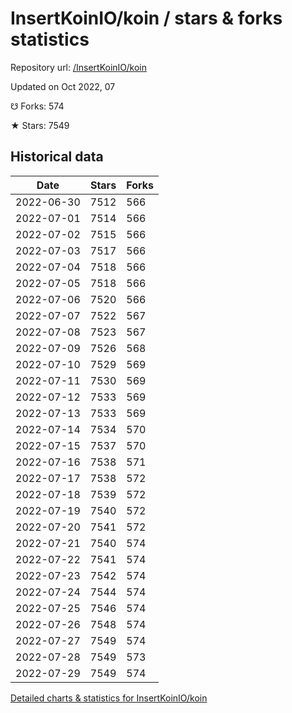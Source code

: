 # InsertKoinIO/koin / stars & forks statistics

Repository url: [/InsertKoinIO/koin](https://github.com/InsertKoinIO/koin)

Updated on Oct 2022, 07

☋ Forks: 574

★ Stars: 7549

## Historical data
| Date | Stars | Forks |
|------|-------|-------|
| 2022-06-30 | 7512 | 566 | 
| 2022-07-01 | 7514 | 566 | 
| 2022-07-02 | 7515 | 566 | 
| 2022-07-03 | 7517 | 566 | 
| 2022-07-04 | 7518 | 566 | 
| 2022-07-05 | 7518 | 566 | 
| 2022-07-06 | 7520 | 566 | 
| 2022-07-07 | 7522 | 567 | 
| 2022-07-08 | 7523 | 567 | 
| 2022-07-09 | 7526 | 568 | 
| 2022-07-10 | 7529 | 569 | 
| 2022-07-11 | 7530 | 569 | 
| 2022-07-12 | 7533 | 569 | 
| 2022-07-13 | 7533 | 569 | 
| 2022-07-14 | 7534 | 570 | 
| 2022-07-15 | 7537 | 570 | 
| 2022-07-16 | 7538 | 571 | 
| 2022-07-17 | 7538 | 572 | 
| 2022-07-18 | 7539 | 572 | 
| 2022-07-19 | 7540 | 572 | 
| 2022-07-20 | 7541 | 572 | 
| 2022-07-21 | 7540 | 574 | 
| 2022-07-22 | 7541 | 574 | 
| 2022-07-23 | 7542 | 574 | 
| 2022-07-24 | 7544 | 574 | 
| 2022-07-25 | 7546 | 574 | 
| 2022-07-26 | 7548 | 574 | 
| 2022-07-27 | 7549 | 574 | 
| 2022-07-28 | 7549 | 573 | 
| 2022-07-29 | 7549 | 574 | 


[Detailed charts & statistics for InsertKoinIO/koin](https://reviewgithub.com/rep/InsertKoinIO/koin)

